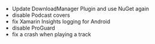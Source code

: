- Update DownloadManager Plugin and use NuGet again
- disable Podcast covers
- fix Xamarin Insights logging for Android
- disable ProGuard
- fix a crash when playing a track